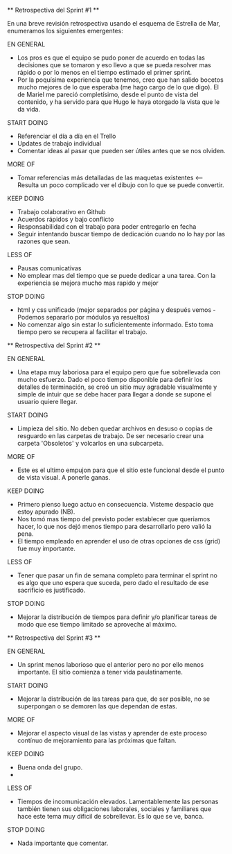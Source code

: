 ** Retrospectiva del Sprint #1 **

En una breve revisión retrospectiva usando el esquema de Estrella de Mar, enumeramos los siguientes emergentes:

EN GENERAL
- Los pros es que el equipo se pudo poner de acuerdo en todas las decisiones que se tomaron y eso llevo a que se pueda resolver mas rápido o por lo menos en el tiempo estimado el primer sprint.
- Por la poquísima experiencia que tenemos, creo que han salido bocetos mucho mejores de lo que esperaba (me hago cargo de lo que digo). El de Mariel me pareció completísimo, desde el punto de vista del contenido, y ha servido para que Hugo le haya otorgado la vista que le da vida.

START DOING
- Referenciar el día a día en el Trello
- Updates de trabajo individual
- Comentar ideas al pasar que pueden ser útiles antes que se nos olviden.

MORE OF
- Tomar referencias más detalladas de las maquetas existentes <— Resulta un poco complicado ver el dibujo con lo que se puede convertir.

KEEP DOING
- Trabajo colaborativo en Github
- Acuerdos rápidos y bajo conflicto
- Responsabilidad con el trabajo para poder entregarlo en fecha
- Seguir intentando buscar tiempo de dedicación cuando no lo hay por las razones que sean.

LESS OF
- Pausas comunicativas
- No emplear mas del tiempo que se puede dedicar a una tarea. Con la experiencia se mejora mucho mas rapido y mejor

STOP DOING
- html y css unificado (mejor separados por página y después vemos - Podemos separarlo por módulos ya resueltos)
- No comenzar algo sin estar lo suficientemente informado. Esto toma tiempo pero se recupera al facilitar el trabajo.

** Retrospectiva del Sprint #2 **

EN GENERAL
- Una etapa muy laboriosa para el equipo pero que fue sobrellevada con mucho esfuerzo. Dado el poco tiempo disponible para definir los detalles de terminación, se creó un sitio muy agradable visualmente y simple de intuir que se debe hacer para llegar a donde se supone el usuario quiere llegar.

START DOING
- Limpieza del sitio. No deben quedar archivos en desuso o copias de resguardo en las carpetas de trabajo. De ser necesario crear una carpeta 'Obsoletos' y volcarlos en una subcarpeta.

MORE OF
- Este es el ultimo empujon para que el sitio este funcional desde el punto de vista visual. A ponerle ganas.

KEEP DOING
- Primero pienso luego actuo en consecuencia. Visteme despacio que estoy apurado (NB).
- Nos tomó mas tiempo del previsto poder establecer que queriamos hacer, lo que nos dejó menos tiempo para desarrollarlo pero valió la pena.
- El tiempo empleado en aprender el uso de otras opciones de css (grid) fue muy importante.

LESS OF
- Tener que pasar un fin de semana completo para terminar el sprint no es algo que uno espera que suceda, pero dado el resultado de ese sacrificio es justificado.

STOP DOING
- Mejorar la distribución de tiempos para definir y/o planificar tareas de modo que ese tiempo limitado se aproveche al máximo.

** Retrospectiva del Sprint #3 **

EN GENERAL
- Un sprint menos laborioso que el anterior pero no por ello menos importante. El sitio comienza a tener vida paulatinamente.

START DOING
- Mejorar la distribución de las tareas para que, de ser posible, no se superpongan o se demoren las que dependan de estas.

MORE OF
- Mejorar el aspecto visual de las vistas y aprender de este proceso contínuo de mejoramiento para las próximas que faltan.

KEEP DOING
- Buena onda del grupo.
- 
LESS OF
- Tiempos de incomunicación elevados. Lamentablemente las personas también tienen sus obligaciones laborales, sociales y familiares que hace este tema muy dificil de sobrellevar. Es lo que se ve, banca.

STOP DOING
- Nada importante que comentar.
